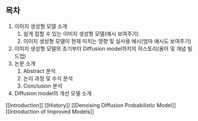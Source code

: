   
## **목차**
1. 이미지 생성형 모델 소개
    1. 쉽게 접할 수 있는 이미지 생성형 모델(예시 보여주기)
    2. 이미지 생성형 모델이 현재 미치는 영향 및 실사용 예시(엄마 예시도 보여주기)
2. 이미지 생성형 모델의 초기부터 Diffusion model까지의 히스토리(용어 및 개념 빌드업)
3. 논문 소개
    1. Abstract 분석
    2. 논리 과정 및 수식 분석
    3. Conclusion 분석
4. Diffusion model의 개선 모델 소개
  
[[Introduction]]
[[History]]
[[Denoising Diffusion Probabilistic Model]]
[[Introduction of Improved Models]]